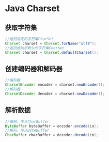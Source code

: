 # Java Charset
## 获取字符集
```java
//返回指定的字符集CharSet
Charset charset = Charset.forName("utf8");
//返回虚拟机默认的字符集CharSet
Charset charset = Charset.defaultCharset();
```
## 创建编码器和解码器
```java
//编码器
CharsetEncoder encoder = charset.newEncoder();
//解码器
CharsetDecoder decoder = charset.newDecoder();
```
## 解析数据
```java
//编码，传入CharBuffer
ByteBuffer byteBuffer = encoder.encode(in);
//解码，传入ByteBuffer
CharBuffer charBuffer = decoder.decode(in);
```

